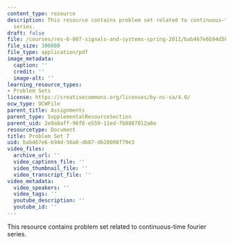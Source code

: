 ```yaml
---
content_type: resource
description: This resource contains problem set related to continuous-time fourier
  series.
draft: false
file: /courses/res-6-007-signals-and-systems-spring-2011/bab467e6b94d56a6db87db20008f79e3_MITRES_6_007S11_hw07.pdf
file_size: 300880
file_type: application/pdf
image_metadata:
  caption: ''
  credit: ''
  image-alt: ''
learning_resource_types:
- Problem Sets
license: https://creativecommons.org/licenses/by-nc-sa/4.0/
ocw_type: OCWFile
parent_title: Assignments
parent_type: SupplementalResourceSection
parent_uid: 2e9a8aff-96f8-e559-11ed-fb8887012a8e
resourcetype: Document
title: Problem Set 7
uid: bab467e6-b94d-56a6-db87-db20008f79e3
video_files:
  archive_url: ''
  video_captions_file: ''
  video_thumbnail_file: ''
  video_transcript_file: ''
video_metadata:
  video_speakers: ''
  video_tags: ''
  youtube_description: ''
  youtube_id: ''
---
```

This resource contains problem set related to continuous-time fourier series.